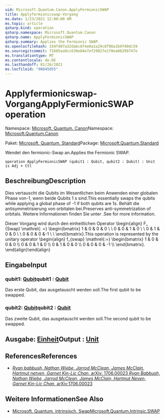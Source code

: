 ```yaml
---
uid: Microsoft.Quantum.Canon.ApplyFermionicSWAP
title: Applyfermionicswap-Vorgang
ms.date: 1/23/2021 12:00:00 AM
ms.topic: article
qsharp.kind: operation
qsharp.namespace: Microsoft.Quantum.Canon
qsharp.name: ApplyFermionicSWAP
qsharp.summary: Applies the Fermionic SWAP.
ms.openlocfilehash: 334f407a32dabc8f4e0a1a29c8f06a1b9f40dc59
ms.sourcegitcommit: 71605ea9cc630e84e7ef29027e1f0ea06299747e
ms.translationtype: MT
ms.contentlocale: de-DE
ms.lasthandoff: 01/26/2021
ms.locfileid: "98845055"
---
```

# <a name="applyfermionicswap-operation"></a><span data-ttu-id="be374-102">Applyfermionicswap-Vorgang</span><span class="sxs-lookup"><span data-stu-id="be374-102">ApplyFermionicSWAP operation</span></span>

<span data-ttu-id="be374-103">Namespace: [Microsoft. Quantum. Canon](xref:Microsoft.Quantum.Canon)</span><span class="sxs-lookup"><span data-stu-id="be374-103">Namespace: [Microsoft.Quantum.Canon](xref:Microsoft.Quantum.Canon)</span></span>

<span data-ttu-id="be374-104">Paket: [Microsoft. Quantum. Standard](https://nuget.org/packages/Microsoft.Quantum.Standard)</span><span class="sxs-lookup"><span data-stu-id="be374-104">Package: [Microsoft.Quantum.Standard](https://nuget.org/packages/Microsoft.Quantum.Standard)</span></span>


<span data-ttu-id="be374-105">Wendet den fermionic-Swap an.</span><span class="sxs-lookup"><span data-stu-id="be374-105">Applies the Fermionic SWAP.</span></span>

```qsharp
operation ApplyFermionicSWAP (qubit1 : Qubit, qubit2 : Qubit) : Unit is Adj + Ctl
```


## <a name="description"></a><span data-ttu-id="be374-106">Beschreibung</span><span class="sxs-lookup"><span data-stu-id="be374-106">Description</span></span>

<span data-ttu-id="be374-107">Dies vertauscht die Qubits im Wesentlichen beim Anwenden einer globalen Phase von-1, wenn beide Qubits 1 s sind.</span><span class="sxs-lookup"><span data-stu-id="be374-107">This essentially swaps the qubits while applying a global phase of -1 if both qubits are 1s.</span></span> <span data-ttu-id="be374-108">Behält die antisymmetrisierung von orbitalen bei.</span><span class="sxs-lookup"><span data-stu-id="be374-108">Preserves anti-symmetrization of orbitals.</span></span>
<span data-ttu-id="be374-109">Weitere Informationen finden Sie unter .</span><span class="sxs-lookup"><span data-stu-id="be374-109">See  for more information.</span></span>

<span data-ttu-id="be374-110">Dieser Vorgang wird durch den einheitlichen Operator \begin{align} F_ {Swap} \mathrel{: =} \begin{bmatrix} 1 & 0 & 0 & 0 \\ \\ 0 & 0 & 1 & 0 \\ \\ 0 & 1 & 0 & 0 \\ \\ 0 & 0 & 0 &-1 \\ \\ \end{bmatrix}.</span><span class="sxs-lookup"><span data-stu-id="be374-110">This operation is represented by the unitary operator \begin{align} f_{swap} \mathrel{:=} \begin{bmatrix} 1 & 0 & 0 & 0 \\\\ 0 & 0 & 1 & 0 \\\\ 0 & 1 & 0 & 0 \\\\ 0 & 0 & 0 & -1 \\\\ \end{bmatrix}.</span></span>
<span data-ttu-id="be374-111">\end{align}</span><span class="sxs-lookup"><span data-stu-id="be374-111">\end{align}</span></span>

## <a name="input"></a><span data-ttu-id="be374-112">Eingabe</span><span class="sxs-lookup"><span data-stu-id="be374-112">Input</span></span>

### <a name="qubit1--qubit"></a><span data-ttu-id="be374-113">qubit1: [Qubit](xref:microsoft.quantum.lang-ref.qubit)</span><span class="sxs-lookup"><span data-stu-id="be374-113">qubit1 : [Qubit](xref:microsoft.quantum.lang-ref.qubit)</span></span>

<span data-ttu-id="be374-114">Das erste Qubit, das ausgetauscht werden soll.</span><span class="sxs-lookup"><span data-stu-id="be374-114">The first qubit to be swapped.</span></span>


### <a name="qubit2--qubit"></a><span data-ttu-id="be374-115">qubit2: [Qubit](xref:microsoft.quantum.lang-ref.qubit)</span><span class="sxs-lookup"><span data-stu-id="be374-115">qubit2 : [Qubit](xref:microsoft.quantum.lang-ref.qubit)</span></span>

<span data-ttu-id="be374-116">Das zweite Qubit, das ausgetauscht werden soll.</span><span class="sxs-lookup"><span data-stu-id="be374-116">The second qubit to be swapped.</span></span>



## <a name="output--unit"></a><span data-ttu-id="be374-117">Ausgabe: [Einheit](xref:microsoft.quantum.lang-ref.unit)</span><span class="sxs-lookup"><span data-stu-id="be374-117">Output : [Unit](xref:microsoft.quantum.lang-ref.unit)</span></span>



## <a name="references"></a><span data-ttu-id="be374-118">References</span><span class="sxs-lookup"><span data-stu-id="be374-118">References</span></span>

- [<span data-ttu-id="be374-119">*Ryan babbush, Nathan Wiebe, Jarrod McClean, James McClain, Hartmut netven, Garnet Kin-Lic Chan*, arXiv: 1706.00023</span><span class="sxs-lookup"><span data-stu-id="be374-119"> *Ryan Babbush, Nathan Wiebe, Jarrod McClean, James McClain, Hartmut Neven, Garnet Kin-Lic Chan*, arXiv:1706.00023 </span></span>](https://arxiv.org/pdf/1706.00023.pdf)

## <a name="see-also"></a><span data-ttu-id="be374-120">Weitere Informationen</span><span class="sxs-lookup"><span data-stu-id="be374-120">See Also</span></span>

- [<span data-ttu-id="be374-121">Microsoft. Quantum. intrinsisch. Swap</span><span class="sxs-lookup"><span data-stu-id="be374-121">Microsoft.Quantum.Intrinsic.SWAP</span></span>](xref:Microsoft.Quantum.Intrinsic.SWAP)